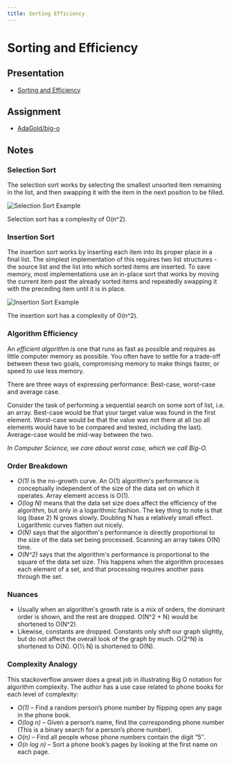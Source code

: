 ```yaml
---
title: Sorting Efficiency
---
```


# Sorting and Efficiency

## Presentation
+ [Sorting and Efficiency](https://drive.google.com/open?id=1elJdFGo1ZcEI8rcmWgbSUFS33b-DoB2z_cA1yRaM1ec)

## Assignment
+ [AdaGold/big-o](https://github.com/AdaGold/big-o)

## Notes

### Selection Sort
The selection sort works by selecting the smallest unsorted item remaining in the list, and then swapping it with the item in the next position to be filled.

![Selection Sort Example](images/selection-sort.png)

Selection sort has a complexity of O(n^2).

### Insertion Sort
The insertion sort works by inserting each item into its proper place in a final list. The simplest implementation of this requires two list structures - the source list and the list into which sorted items are inserted. To save memory, most implementations use an in-place sort that works by moving the current item past the already sorted items and repeatedly swapping it with the preceding item until it is in place.

![Insertion Sort Example](images/insertion-sort.png)

The insertion sort has a complexity of O(n^2).

### Algorithm Efficiency
An _efficient algorithm_ is one that runs as fast as possible and requires as little computer memory as possible. You often have to settle for a trade-off between these two goals, compromising memory to make things faster, or speed to use less memory.

There are three ways of expressing performance: Best-case, worst-case and average case.

Consider the task of performing a sequential search on some sort of list, i.e. an array. Best-case would be that your target value was found in the first element. Worst-case would be that the value was not there at all (so all elements would have to be compared and tested, including the last). Average-case would be mid-way between the two.

*In Computer Science, we care about worst case, which we call Big-O.*

### Order Breakdown
- *O(1)* is the no-growth curve. An O(1) algorithm's performance is conceptually independent of the size of the data set on which it operates. Array element access is O(1).
- *O(log N)* means that the data set size does affect the efficiency of the algorithm, but only in a logarithmic fashion. The key thing to note is that log (base 2) N grows slowly. Doubling N has a relatively small effect. Logarithmic curves flatten out nicely.
- *O(N)* says that the algorithm's performance is directly proportional to the size of the data set being processed. Scanning an array takes O(N) time.
- *O(N^2)* says that the algorithm's performance is proportional to the square of the data set size. This happens when the algorithm processes each element of a set, and that processing requires another pass through the set.

### Nuances
- Usually when an algorithm's growth rate is a mix of orders, the dominant order is shown, and the rest are dropped. O(N^2 + N) would be shortened to O(N^2).
- Likewise, constants are dropped. Constants only shift our graph slightly, but do not affect the overall look of the graph by much. O(2^N) is shortened to O(N). O(1⁄2 N) is shortened to O(N).

### Complexity Analogy
This stackoverflow answer does a great job in illustrating Big O notation for algorithm complexity. The author has a use case related to phone books for each level of complexity:

- *O(1)* – Find a random person’s phone number by flipping open any page in the phone book.
- *O(log n)* – Given a person’s name, find the corresponding phone number (This is a binary search for a person’s phone number).
- *O(n)* – Find all people whose phone numbers contain the digit “5″.
- *O(n log n)* – Sort a phone book’s pages by looking at the first name on each page.
